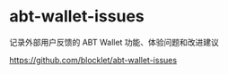 # abt-wallet-issues

记录外部用户反馈的 ABT Wallet 功能、体验问题和改进建议

https://github.com/blocklet/abt-wallet-issues
